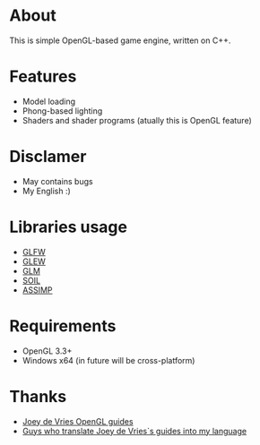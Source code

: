 # About
This is simple OpenGL-based game engine, written on C++.
# Features
- Model loading
- Phong-based lighting
- Shaders and shader programs (atually this is OpenGL feature)
# Disclamer
- May contains bugs
- My English :)
# Libraries usage
- [GLFW](http://www.glfw.org/ "GLFW link")
- [GLEW](http://glew.sourceforge.net/ "GLEW link")
- [GLM](https://glm.g-truc.net/0.9.9/index.html "GLM link")
- [SOIL](https://github.com/kbranigan/Simple-OpenGL-Image-Library "SOIL link")
- [ASSIMP](http://www.assimp.org/ "ASSIMP link")
# Requirements
- OpenGL 3.3+
- Windows x64 (in future will be cross-platform)
# Thanks
- [Joey de Vries OpenGL guides](https://learnopengl.com)
- [Guys who translate Joey de Vries`s guides into my language](https://habr.com/search/?target_type=posts&q=learnopengl&order_by=date "Habr.com link")
